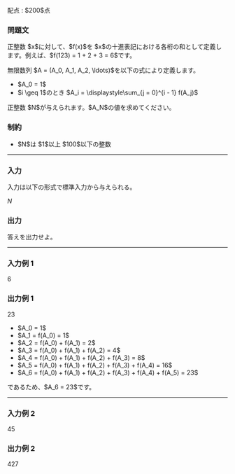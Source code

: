 
<div>

<span>

<span>

<p>
配点 : $200$点
</p>

<div>

<section>

### **問題文**

<p>
正整数 $x$に対して、$f(x)$を $x$の十進表記における各桁の和として定義します。例えば、$f(123) = 1 + 2 + 3 = 6$です。
</p>

<p>
無限数列 $A = (A_0, A_1, A_2, \ldots)$を以下の式により定義します。
</p>

<ul>

<li>
$A_0 = 1$
</li>

<li>
$i \geq 1$のとき $A_i = \displaystyle\sum_{j = 0}^{i - 1} f(A_j)$
</li>

</ul>

<p>
正整数 $N$が与えられます。$A_N$の値を求めてください。
</p>

</section>

</div>

<div>

<section>

### **制約**

<ul>

<li>
$N$は $1$以上 $100$以下の整数
</li>

</ul>

</section>

</div>

---

<div>

<div>

<section>

### **入力**

<p>
入力は以下の形式で標準入力から与えられる。
</p>

<div>

$N$
</div>

</section>

</div>

<div>

<section>

### **出力**

<p>
答えを出力せよ。
</p>

</section>

</div>

</div>

---

<div>

<section>

### **入力例 1**

<div>

6

</div>

</section>

</div>

<div>

<section>

### **出力例 1**

<div>

23

</div>

<ul>

<li>
$A_0 = 1$
</li>

<li>
$A_1 = f(A_0) = 1$
</li>

<li>
$A_2 = f(A_0) + f(A_1) = 2$
</li>

<li>
$A_3 = f(A_0) + f(A_1) + f(A_2) = 4$
</li>

<li>
$A_4 = f(A_0) + f(A_1) + f(A_2) + f(A_3) = 8$
</li>

<li>
$A_5 = f(A_0) + f(A_1) + f(A_2) + f(A_3) + f(A_4) = 16$
</li>

<li>
$A_6 = f(A_0) + f(A_1) + f(A_2) + f(A_3) + f(A_4) + f(A_5) = 23$
</li>

</ul>

<p>
であるため、$A_6 = 23$です。
</p>

</section>

</div>

---

<div>

<section>

### **入力例 2**

<div>

45

</div>

</section>

</div>

<div>

<section>

### **出力例 2**

<div>

427

</div>

</section>

</div>

</span>

</span>

</div>
